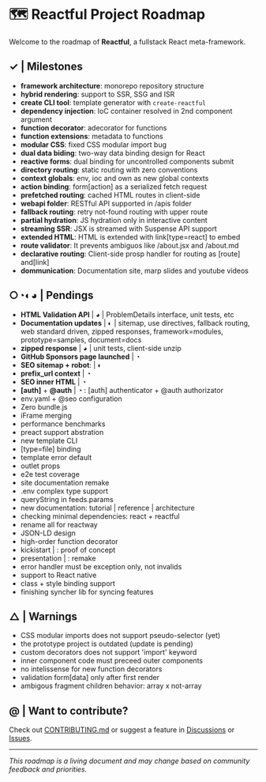 # 🗺️ Reactful Project Roadmap

Welcome to the roadmap of **Reactful**, a fullstack React meta-framework.

## ✓ | Milestones

- **framework architecture**: monorepo repository structure  
- **hybrid rendering**: support to SSR, SSG and ISR 
- **create CLI tool**: template generator with `create-reactful` 
- **dependency injection**: IoC container resolved in 2nd component argument 
- **function decorator**: adecorator for functions 
- **function extensions**: metadata to functions 
- **modular CSS**: fixed CSS modular import bug 
- **dual data biding**: two-way data binding design for React 
- **reactive forms**: dual binding for uncontrolled components submit 
- **directory routing**: static routing with zero conventions 
- **context globals**: env, ioc and own as new global contexts 
- **action binding**: form[action] as a serialized fetch request 
- **prefetched routing**: cached HTML routes in client-side
- **webapi folder**: RESTful API supported in /apis folder 
- **fallback routing**: retry not-found routing with upper route 
- **partial hydration**: JS hydration only in interactive content 
- **streaming SSR**: JSX is streamed with Suspense API support 
- **extended HTML**: HTML is extended with link[type=react] to embed 
- **route validator**: It prevents ambiguos like /about.jsx and /about.md 
- **declarative routing**: Client-side prosp handler for routing as [route] and[link] 
- **dommunication**: Documentation site, marp slides and youtube videos 

## ○◔◐◕  | Pendings 

 - **HTML Validation API** | ◕ | ProblemDetails interface, unit tests, etc
 - **Documentation updates** | ◐ | sitemap, use directives, fallback routing, web standard driven, zipped responses, framework=modules, prototype=samples, document=docs
 - **zipped response** | ◕ | unit tests, client-side unzip
 - **GitHub Sponsors page launched** | ◔
 - **SEO sitemap + robot**: | ◐
 - **prefix_url context** | ◔
 - **SEO inner HTML** | ◔
 - **[auth]** + **@auth** | ◔ : [auth] authenticator + @auth authorizator
 - env.yaml + @seo configuration 
 - Zero bundle.js
 - iFrame merging
 - performance benchmarks
 - preact support abstration
 - new template CLI
 - [type=file] binding
 - template error default
 - outlet props
 - e2e test coverage 
 - site documentation remake
 - .env complex type support
 - queryString in feeds.params
 - new documentation: tutorial | reference | architecture
 - checking minimal dependencies: react + reactful
 - rename all for reactway
 - JSON-LD design
 - high-order function decorator
 - kickistart | : proof of concept
 - presentation | : remake   
 - error handler must be exception only, not invalids
 - support to React native
 - class + style binding support
 - finishing syncher lib for syncing features
 
## △ | Warnings

- CSS modular imports does not support pseudo-selector (yet)
- the prototype project is outdated (update is pending)
- custom decorators does not support 'import' keyword
- inner component code must preceed outer components
- no intelissense for new function decorators
- validation form[data] only after first render
- ambigous fragment children behavior: array x not-array

## @ | Want to contribute?

Check out [CONTRIBUTING.md](./CONTRIBUTING.md) or suggest a feature in [Discussions](https://github.com/your-repo/discussions) or [Issues](https://github.com/your-repo/issues).

---

_This roadmap is a living document and may change based on community feedback and priorities._
